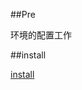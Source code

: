 ##Pre

环境的配置工作


##install

 

 [install](http://facebook.github.io/react-native/docs/getting-started.html#testing-your-react-native-installation)

 
 

   



